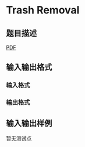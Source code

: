 # Trash Removal

## 题目描述

[problemUrl]: https://uva.onlinejudge.org/index.php?option=com_onlinejudge&Itemid=8&category=246&page=show_problem&problem=3552

[PDF](https://uva.onlinejudge.org/external/11/p1111.pdf)

## 输入输出格式

### 输入格式

### 输出格式

## 输入输出样例

暂无测试点

